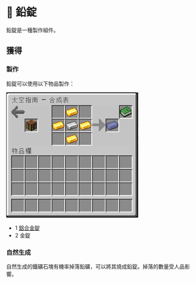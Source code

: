 # 💎 鉛錠

鉛錠是一種製作組件。

## 獲得

### 製作

鉛錠可以使用以下物品製作：

![](<../.gitbook/assets/image (220) (1).png>)

* 1 [鋁合金錠](../item/aluminium-alloy-ingot.md)
* 2 金錠

### 自然生成

自然生成的鐵礦石塊有機率掉落鉛礦，可以將其燒成鉛錠。掉落的數量受人品影響。
